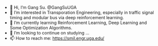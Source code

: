 - 👋 Hi, I’m Gang Su. @GangSuUGA
- 👀 I’m interested in Transporation Engineering, especially in traffic signal timing and modular bus via deep reinforcement learning. 
- 🌱 I’m currently learning Reinforcement Learning, Deep Learning and Some Optimization Algorithms. 
- 💞️ I’m looking to continue on studying ...
- 📫 How to reach me: https://smil.engr.uga.edu/ 

<!---
GangSuUGA/GangSuUGA is a ✨ special ✨ repository because its `README.md` (this file) appears on your GitHub profile.
You can click the Preview link to take a look at your changes.
--->
